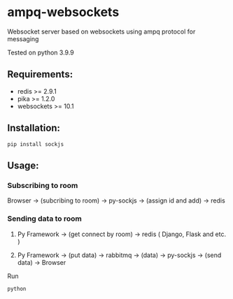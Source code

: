 # ampq-websockets
Websocket server based on websockets using ampq protocol for messaging

Tested on python 3.9.9

## Requirements:

* redis >= 2.9.1
* pika >= 1.2.0
* websockets >= 10.1


## Installation:
```
pip install sockjs
```

## Usage:

### Subscribing to room
Browser -> (subcribing to room) -> py-sockjs -> (assign id and add) -> redis

### Sending data to room
1. Py Framework -> (get connect by room) -> redis
  (
    Django,
    Flask
    and etc.
  )

2. Py Framework -> (put data) -> rabbitmq -> (data) -> py-sockjs -> (send data) -> Browser

Run
```
python
```

